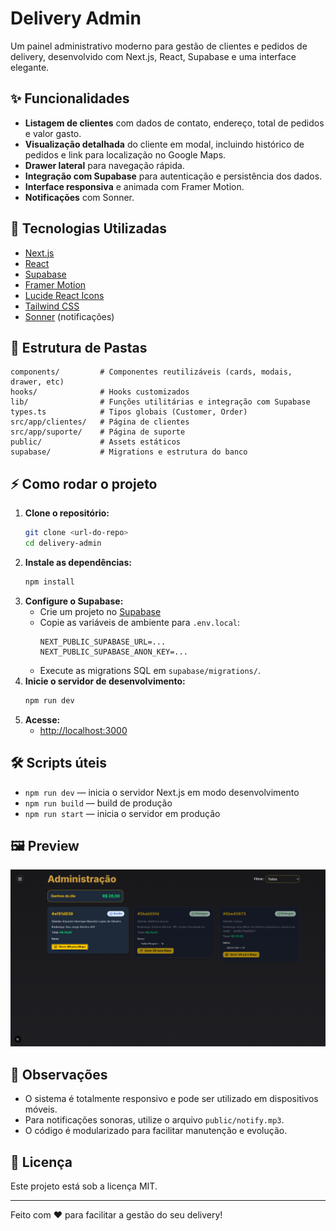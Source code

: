 
# Delivery Admin

Um painel administrativo moderno para gestão de clientes e pedidos de delivery, desenvolvido com Next.js, React, Supabase e uma interface elegante.

## ✨ Funcionalidades

- **Listagem de clientes** com dados de contato, endereço, total de pedidos e valor gasto.
- **Visualização detalhada** do cliente em modal, incluindo histórico de pedidos e link para localização no Google Maps.
- **Drawer lateral** para navegação rápida.
- **Integração com Supabase** para autenticação e persistência dos dados.
- **Interface responsiva** e animada com Framer Motion.
- **Notificações** com Sonner.

## 🚀 Tecnologias Utilizadas

- [Next.js](https://nextjs.org/)
- [React](https://react.dev/)
- [Supabase](https://supabase.com/)
- [Framer Motion](https://www.framer.com/motion/)
- [Lucide React Icons](https://lucide.dev/)
- [Tailwind CSS](https://tailwindcss.com/)
- [Sonner](https://sonner.emilkowal.ski/) (notificações)

## 📁 Estrutura de Pastas

```
components/         # Componentes reutilizáveis (cards, modais, drawer, etc)
hooks/              # Hooks customizados
lib/                # Funções utilitárias e integração com Supabase
types.ts            # Tipos globais (Customer, Order)
src/app/clientes/   # Página de clientes
src/app/suporte/    # Página de suporte
public/             # Assets estáticos
supabase/           # Migrations e estrutura do banco
```

## ⚡ Como rodar o projeto

1. **Clone o repositório:**
   ```sh
   git clone <url-do-repo>
   cd delivery-admin
   ```
2. **Instale as dependências:**
   ```sh
   npm install
   ```
3. **Configure o Supabase:**
   - Crie um projeto no [Supabase](https://supabase.com/)
   - Copie as variáveis de ambiente para `.env.local`:
     ```env
     NEXT_PUBLIC_SUPABASE_URL=...
     NEXT_PUBLIC_SUPABASE_ANON_KEY=...
     ```
   - Execute as migrations SQL em `supabase/migrations/`.
4. **Inicie o servidor de desenvolvimento:**
   ```sh
   npm run dev
   ```
5. **Acesse:**
   - [http://localhost:3000](http://localhost:3000)

## 🛠️ Scripts úteis

- `npm run dev` — inicia o servidor Next.js em modo desenvolvimento
- `npm run build` — build de produção
- `npm run start` — inicia o servidor em produção

## 🖼️ Preview

![Preview do painel de clientes](public/preview.png)

## 📌 Observações

- O sistema é totalmente responsivo e pode ser utilizado em dispositivos móveis.
- Para notificações sonoras, utilize o arquivo `public/notify.mp3`.
- O código é modularizado para facilitar manutenção e evolução.

## 📄 Licença

Este projeto está sob a licença MIT.

---

Feito com ❤️ para facilitar a gestão do seu delivery!
